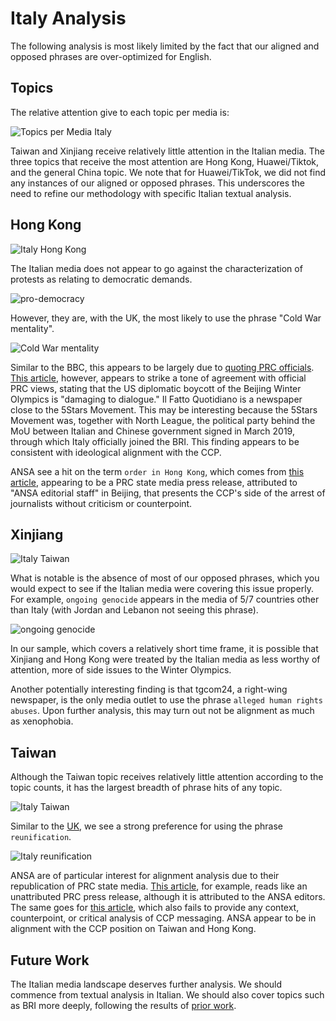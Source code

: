 # Italy Analysis

The following analysis is most likely limited by the fact that our aligned and
opposed phrases are over-optimized for English.

## Topics

The relative attention give to each topic per media is:

![Topics per Media Italy](/topic_coverage/Italy-per_media.jpg?raw=true "Topics per Media Italy")

Taiwan and Xinjiang receive relatively little attention in the Italian media.
The three topics that receive the most attention are Hong Kong, Huawei/Tiktok, and the general China topic.
We note that for Huawei/TikTok, we did not find any instances of our aligned or opposed phrases.
This underscores the need to refine our methodology with specific Italian textual analysis.

## Hong Kong

![Italy Hong Kong](/country_topic_phrases/Italy-Hong%20Kong.jpg?raw=true "Italy Hong Kong")

The Italian media does not appear to go against the characterization of protests as relating to democratic demands.

![pro-democracy](/country_phrase_comparison/pro-democracy.jpg?raw=true "pro-democracy")

However, they are, with the UK, the most likely to use the phrase "Cold War mentality".

![Cold War mentality](/country_phrase_comparison/Cold%20War%20mentality.jpg?raw=true "Cold War mentality")

Similar to the BBC, this appears to be largely due to [quoting PRC officials](https://www.tgcom24.mediaset.it/mondo/pechino-2022-gli-usa-annunciano-il-boicottaggio-diplomatico-la-cina-una-farsa-politica_42719025-202102k.shtml).
[This article](https://www.ilfattoquotidiano.it/2021/12/07/tensioni-usa-cina-pechino-replica-a-biden-paghera-per-il-boicottaggio-delle-olimpiadi-e-violazione-della-neutralita-politica-nello-sport/6417884/), however, appears to strike a tone of agreement with official PRC views, stating that the US diplomatic boycott of the Beijing Winter Olympics is "damaging to dialogue."
Il Fatto Quotidiano is a newspaper close to the 5Stars Movement. This may be interesting because the 5Stars Movement was, together with North League, the political party behind the MoU between Italian and Chinese government signed in March 2019, through which Italy officially joined the BRI. 
This finding appears to be consistent with ideological alignment with the CCP.

ANSA see a hit on the term `order in Hong Kong`, which comes from [this article](https://www.ansa.it/sito/notizie/mondo/2021/12/30/hong-kong-accusa-di-sedizione-per-2-arrestati-stand-news_cfa6a7b9-62f7-4e22-bfa1-6a1d04ab0203.html), appearing to be a PRC state media press release, attributed to "ANSA editorial staff" in Beijing, that presents the CCP's side of the arrest of journalists without criticism or counterpoint.

## Xinjiang

![Italy Taiwan](/country_topic_phrases/Italy-Xinjiang.jpg?raw=true "Italy Xinjiang")

What is notable is the absence of most of our opposed phrases, which you would expect to see if the Italian media were covering this issue properly.
For example, `ongoing genocide` appears in the media of 5/7 countries other than Italy (with Jordan and Lebanon not seeing this phrase). 

![ongoing genocide](/country_phrase_comparison/ongoing%20genocide.jpg?raw=true "ongoing genocide")

In our sample, which covers a relatively short time frame, it is possible that Xinjiang and Hong Kong were treated by the Italian media as less worthy of attention, more of side issues to the Winter Olympics.

Another potentially interesting finding is that tgcom24, a right-wing newspaper, is the only media outlet to use the phrase `alleged human rights abuses`.
Upon further analysis, this may turn out not be alignment as much as xenophobia.

## Taiwan

Although the Taiwan topic receives relatively little attention according to the topic counts, it has the largest breadth of phrase hits of any topic.

![Italy Taiwan](/country_topic_phrases/Italy-Taiwan.jpg?raw=true "Italy Taiwan")

Similar to the [UK](https://github.com/doublethinklab/media-alignment-2022/blob/main/UK-analysis.md), we see a strong preference for using the phrase `reunification`.

![Italy reunification](/media_phrase_comparison/Italy/reunification.jpg?raw=true "Italy reunification")

ANSA are of particular interest for alignment analysis due to their republication of PRC state media.
[This article](https://www.ansa.it/sito/notizie/mondo/asia/2021/12/29/cina-misure-drastiche-se-taiwan-verso-indipendenza_e627e93c-808f-42cd-957f-0b2904e4f62a.html), for example, reads like an unattributed PRC press release, although it is attributed to the ANSA editors.
The same goes for [this article](https://www.ansa.it/sito/notizie/topnews/2021/11/16/xi-la-riunificazione-di-taiwan-e-missione-storica-del-pcc_11c62af7-d2a9-4916-98ac-bec56f79ef5e.html), which also fails to provide any context, counterpoint, or critical analysis of CCP messaging.
ANSA appear to be in alignment with the CCP position on Taiwan and Hong Kong.

## Future Work

The Italian media landscape deserves further analysis.
We should commence from textual analysis in Italian.
We should also cover topics such as BRI more deeply, following the results of [prior work](https://www.iai.it/it/pubblicazioni/one-belt-one-voice-i-media-cinesi-italia).
